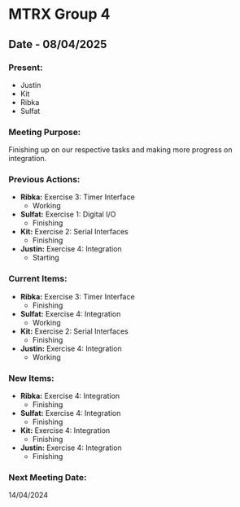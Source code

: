 # MTRX Group 4
##  Date - 08/04/2025
### Present:
- Justin
- Kit
- Ribka
- Sulfat

### Meeting Purpose:
Finishing up on our respective tasks and making more progress on integration. 
### Previous Actions: 
- **Ribka:** Exercise 3: Timer Interface
    - Working
- **Sulfat:** Exercise 1: Digital I/O
    - Finishing
- **Kit:** Exercise 2: Serial Interfaces
    - Finishing
- **Justin:** Exercise 4: Integration
    - Starting
### Current Items:
- **Ribka:** Exercise 3: Timer Interface
    - Finishing
- **Sulfat:** Exercise 4: Integration
    - Working
- **Kit:** Exercise 2: Serial Interfaces
    - Finishing
- **Justin:** Exercise 4: Integration
    - Working
### New Items:
- **Ribka:** Exercise 4: Integration
    - Finishing
- **Sulfat:** Exercise 4: Integration
    - Finishing
- **Kit:** Exercise 4: Integration
    - Finishing
- **Justin:** Exercise 4: Integration
    - Finishing
### Next Meeting Date:
14/04/2024

